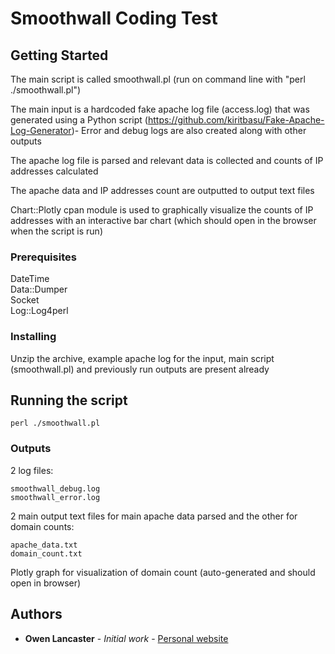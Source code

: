 # Smoothwall Coding Test

## Getting Started

The main script is called smoothwall.pl (run on command line with "perl ./smoothwall.pl")

The main input is a hardcoded fake apache log file (access.log) that was generated using a Python script (https://github.com/kiritbasu/Fake-Apache-Log-Generator)- Error and debug logs are also created along with other outputs

The apache log file is parsed and relevant data is collected and counts of IP addresses calculated

The apache data and IP addresses count are outputted to output text files

Chart::Plotly cpan module is used to graphically visualize the counts of IP addresses with an interactive bar chart (which should open in the browser when the script is run)

### Prerequisites

DateTime<br/>
Data::Dumper<br/>
Socket<br/>
Log::Log4perl<br/>

### Installing

Unzip the archive, example apache log for the input, main script (smoothwall.pl) and previously run outputs are present already

## Running the script

```
perl ./smoothwall.pl
```

### Outputs

2 log files:<br/>
```
smoothwall_debug.log
smoothwall_error.log
```

2 main output text files for main apache data parsed and the other for domain counts:<br/>
```
apache_data.txt
domain_count.txt
```

Plotly graph for visualization of domain count (auto-generated and should open in browser)<br/>

## Authors

* **Owen Lancaster** - *Initial work* - [Personal website](http://owenlancaster.co.uk)

